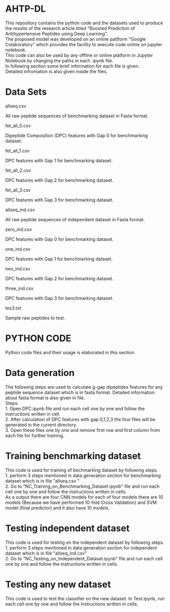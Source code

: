 # AHTP-DL 
This repository contains the python code and the datasets used to produce the results of the research article titled "Boosted Prediction of Antihypertensive Peptides using Deep Learning". </br> The proposed model was developed on an online paltform "Google Colaboratory" which provides the facility to execute code online on jupyter notebook. </br> This code can also be used by any offline or online platform in Jupyter Notebook by changing the paths in each .ipynb file. </br> In following section some brief information for each file is given. </br> Detailed infromation is also given inside the files.
# Data Sets
allseq.csv

All raw peptide sequences of benchmarking dataset in Fasta format.

fet_all_0.csv

Dipeptide Composition (DPC) features with Gap 0 for benchmarking dataset.

fet_all_1.csv

DPC features with Gap 1 for benchmarking dataset.

fet_all_2.csv

DPC features with Gap 2 for benchmarking dataset.

fet_all_3.csv

DPC features with Gap 3 for benchmarking dataset.

allseq_ind.csv

All raw peptide sequences of independent dataset in Fasta format.

zero_ind.csv

DPC features with Gap 0 for benchmarking dataset.

one_ind.csv

DPC features with Gap 1 for benchmarking dataset.

two_ind.csv

DPC features with Gap 2 for benchmarking dataset.

three_ind.csv

DPC features with Gap 3 for benchmarking dataset.

tes3.txt

Sample raw peptides to test.
# PYTHON CODE
Python code files and their usage is elaborated in this section.
# Data generation
The following steps are used to calculate g-gap dipeptides features for any peptide sequence dataset which is in fasta format. Detailed information about fasta format is also given in file. </br> Steps: </br> 1. Open DPC.ipynb file and run each cell one by one and follow the instructions written in cell. </br> 2. After calculation of DPC features with gap 0,1,2,3 the four files will be generated in the current directory. </br> 3. Open these files one by one and remove first row and first column from each file for further training.

# Training benchmarking dataset
This code is used for training of bechmarking dataset by following steps. </br> 1. perform 3 steps mentioned in data generation section for benchmarking dataset which is in file "allseq.csv " </br> 2. Go to "NC_Training_on_Benchmarking_Dataset.ipynb" file and run each cell one by one and follow the instructions written in cells. </br> As a output there are four CNN models for each of four models there are 10 models (Because we have performed 10-fold Cross Validation) and SVM model (final predictor) and it also have 10 models.
# Testing independent dataset
This code is used for testing on the independent dataset by following steps. </br> 1. perform 3 steps mentioned in data generation section for independent dataset which is in file "allseq_ind.csv" </br> 2. Go to "NC_Testing_on_Independent_Dataset.ipynb" file and run each cell one by one and follow the instructions written in cells.
# Testing any new dataset
This code is used to test the classifier on the new dataset. In Test.ipynb, run each cell one by one and follow the instructions written in cells.
